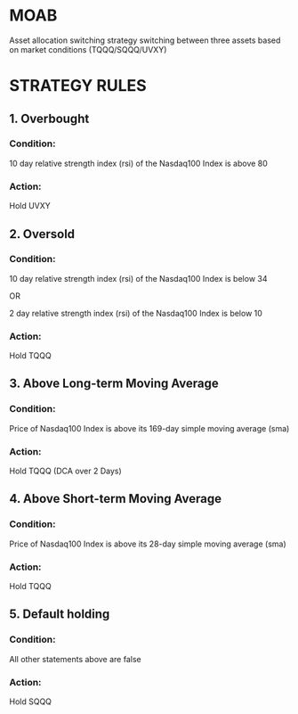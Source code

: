 # MOAB
Asset allocation switching strategy switching between three assets based on market conditions (TQQQ/SQQQ/UVXY)

# STRATEGY RULES
##  1. Overbought
### Condition:
10 day relative strength index (rsi) of the Nasdaq100 Index is above 80
### Action:
Hold UVXY

## 2. Oversold
### Condition:
10 day relative strength index (rsi) of the Nasdaq100 Index is below 34

OR

2 day relative strength index (rsi) of the Nasdaq100 Index is below 10
### Action:
Hold TQQQ

## 3. Above Long-term Moving Average
### Condition:
Price of Nasdaq100 Index is above its 169-day simple moving average (sma)
### Action:
Hold TQQQ (DCA over 2 Days)

## 4. Above Short-term Moving Average
### Condition:
Price of Nasdaq100 Index is above its 28-day simple moving average (sma)
### Action:
Hold TQQQ

## 5. Default holding
### Condition:
All other statements above are false
### Action:
Hold SQQQ
